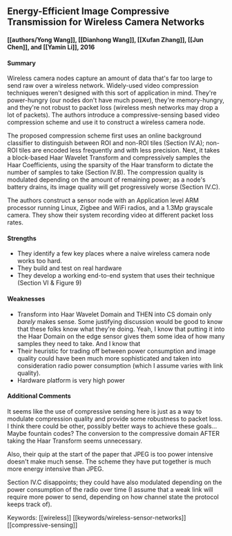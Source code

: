 ## Energy-Efficient Image Compressive Transmission for Wireless Camera Networks
#### [[authors/Yong Wang]], [[Dianhong Wang]], [[Xufan Zhang]], [[Jun Chen]], and [[Yamin Li]], 2016

#### Summary
Wireless camera nodes capture an amount of data that's far too large to send raw over a wireless network. Widely-used video compression techniques weren't designed with this sort of application in mind. They're power-hungry (our nodes don't have much power), they're memory-hungry, and they're not robust to packet loss (wireless mesh networks may drop a lot of packets). The authors introduce a compressive-sensing based video compression scheme and use it to construct a wireless camera node.

The proposed compression scheme first uses an online background classifier to distinguish between ROI and non-ROI tiles (Section IV.A); non-ROI tiles are encoded less frequently and with less precision. Next, it takes a block-based Haar Wavelet Transform and compressively samples the Haar Coefficients, using the sparsity of the Haar transform to dictate the number of samples to take (Section IV.B). The compression quality is modulated depending on the amount of remaining power; as a node's battery drains, its image quality will get progressively worse (Section IV.C).

The authors construct a sensor node with an Application level ARM processor running Linux, Zigbee and WiFi radios, and a 1.3Mp grayscale camera. They show their system recording video at different packet loss rates.

#### Strengths
 * They identify a few key places where a naive wireless camera node works too hard.
 * They build and test on real hardware
 * They develop a working end-to-end system that uses their technique (Section VI & Figure 9)

#### Weaknesses
 * Transform into Haar Wavelet Domain and THEN into CS domain only *barely* makes sense. Some justifying discussion would be good to know that these folks know what they're doing. Yeah, I know that putting it into the Haar Domain on the edge sensor gives them some idea of how many samples they need to take. And I know that
 * Their heuristic for trading off between power consumption and image quality could have been much more sophisticated and taken into consideration radio power consumption (which I assume varies with link quality).
 * Hardware platform is very high power

#### Additional Comments
It seems like the use of compressive sensing here is just as a way to modulate compression quality and provide some robustness to packet loss. I think there could be other, possibly better ways to achieve these goals... Maybe fountain codes? The conversion to the compressive domain AFTER taking the Haar Transform seems unnecessary.

Also, their quip at the start of the paper that JPEG is too power intensive doesn't make much sense. The scheme they have put together is much more energy intensive than JPEG.

Section IV.C disappoints; they could have also modulated depending on the power consumption of the radio over time (I assume that a weak link will require more power to send, depending on how channel state the protocol keeps track of).

Keywords: [[wireless]] [[keywords/wireless-sensor-networks]] [[compressive-sensing]]
